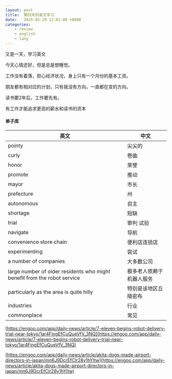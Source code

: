 ```yaml
---
layout: post
title:  第四天的英文学习
date:   2025-05-29 12:01:00 +0800
categories: 
    - review
    - english
    - lang
---
```


又是一天，学习英文

今天心情还好，但是总是想睡觉。

工作没有着落，担心经济状况，身上只有一个月份的基本工资。

朋友都有相对应的计划，只有我没有方向，一直都在变的方向。

读书要2年后，工作要先有。

有工作才能追求更高的薪水和读书的资本

#### 单子库

英文 | 中文
-- | --
pointy | 尖尖的
curly  | 卷曲
honor  | 荣誉
promote | 推动
mayor | 市长
prefecture  | 州
autonomous  | 自主
shortage | 短缺
trial | 审判 试验
navigate | 导航
convenience store chain | 便利店连锁店
experimenting | 尝试 
a number of companies | 大多数公司 
large number of older residents who might benefit from the robot service | 极多老人依赖于机器人服务 
particularly as the area is quite hilly | 特别是该地区丘陵密布 
industries | 行业
commonplace | 常见


[https://engoo.com/app/daily-news/article/7-eleven-begins-robot-delivery-trial-near-tokyo/1ar4FjngEfCuQueVfV_3NQ](https://engoo.com/app/daily-news/article/7-eleven-begins-robot-delivery-trial-near-tokyo/1ar4FjngEfCuQueVfV_3NQ)

[https://engoo.com/app/daily-news/article/akita-dogs-made-airport-directors-in-japan/mn6J9DcrEfClr28y1hYltw](https://engoo.com/app/daily-news/article/akita-dogs-made-airport-directors-in-japan/mn6J9DcrEfClr28y1hYltw)